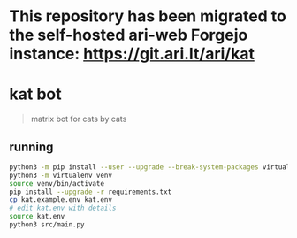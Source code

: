 # This repository has been migrated to the self-hosted ari-web Forgejo instance: <https://git.ari.lt/ari/kat>
# kat bot

> matrix bot for cats by cats

## running

```sh
python3 -m pip install --user --upgrade --break-system-packages virtualenv
python3 -m virtualenv venv
source venv/bin/activate
pip install --upgrade -r requirements.txt
cp kat.example.env kat.env
# edit kat.env with details
source kat.env
python3 src/main.py
```

